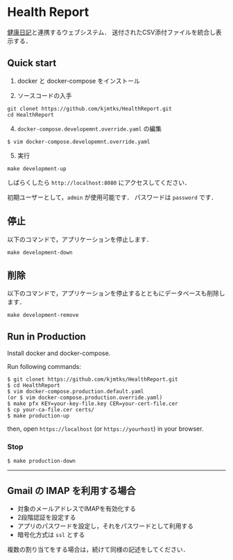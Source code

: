 # Health Report

[健康日記](https://www.htech-lab.co.jp/covid19/)と連携するウェブシステム．
送付されたCSV添付ファイルを統合し表示する．

## Quick start

1. docker と docker-compose をインストール

2. ソースコードの入手

```
git clonet https://github.com/kjmtks/HealthReport.git
cd HealthReport
```

4. `docker-compose.developemnt.override.yaml` の編集

```
$ vim docker-compose.developemnt.override.yaml
```

5. 実行

```
make development-up
```

しばらくしたら `http://localhost:8080` にアクセスしてください．

初期ユーザーとして，`admin` が使用可能です．
パスワードは `password` です．

## 停止

以下のコマンドで，アプリケーションを停止します．

```
make development-down
```

## 削除

以下のコマンドで，アプリケーションを停止するとともにデータベースも削除します．

```
make development-remove
```


## Run in Production

Install docker and docker-compose.

Run following commands:

```
$ git clonet https://github.com/kjmtks/HealthReport.git
$ cd HealthReport
$ vim docker-compose.production.default.yaml
(or $ vim docker-compose.production.override.yaml)
$ make pfx KEY=your-key-file.key CER=your-cert-file.cer
$ cp your-ca-file.cer certs/
$ make production-up
```

then, open `https://localhost` (or `https://yourhost`) in your browser.

### Stop

```
$ make production-down
```



---

## Gmail の IMAP を利用する場合

* 対象のメールアドレスでIMAPを有効化する
* 2段階認証を設定する
* アプリのパスワードを設定し，それをパスワードとして利用する
* 暗号化方式は `ssl` とする 

複数の割り当てをする場合は，続けて同様の記述をしてください．
